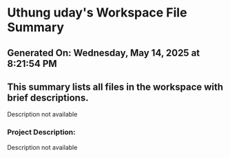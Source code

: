 # Uthung uday's Workspace File Summary
## Generated On: Wednesday, May 14, 2025 at 8:21:54 PM
This summary lists all files in the workspace with brief descriptions.
---
Description not available 
### Project Description:
 Description not available
